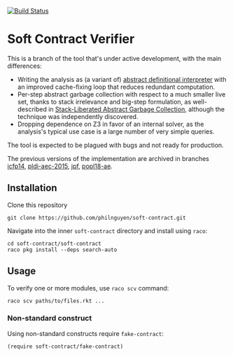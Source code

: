 [![Build Status](https://travis-ci.org/philnguyen/soft-contract.png?branch=dev-adi)](https://travis-ci.org/philnguyen/soft-contract)

Soft Contract Verifier
=============================================================

This is a branch of the tool that's under active development, with the main
differences:
* Writing the analysis as (a variant of)
[abstract definitional interpreter](https://dl.acm.org/doi/pdf/10.1145/3110256?download=true) with an improved
cache-fixing loop that reduces redundant computation.
* Per-step abstract garbage collection with respect to a much smaller
live set, thanks to stack irrelevance and big-step formulation,
as well-described in
[Stack-Liberated Abstract Garbage Collection](https://icfp19.sigplan.org/details/scheme-2019-papers/12/Stack-Liberated-Abstract-Garbage-Collection),
although the technique was independently discovered.
* Dropping dependence on Z3 in favor of an internal solver,
as the analysis's typical use case is a large number of very simple queries.

The tool is expected to be plagued with bugs and not ready for production.

The previous versions of the implementation are archived in branches
[icfp14](https://github.com/philnguyen/soft-contract/tree/icfp14),
[pldi-aec-2015](https://github.com/philnguyen/soft-contract/tree/pldi-aec-2015),
[jpf](https://github.com/philnguyen/soft-contract/tree/jfp),
[popl18-ae](https://github.com/philnguyen/soft-contract/tree/popl18-ae).

## Installation

Clone this repository

    git clone https://github.com/philnguyen/soft-contract.git

Navigate into the inner `soft-contract` directory and install using `raco`:

    cd soft-contract/soft-contract
    raco pkg install --deps search-auto

## Usage

To verify one or more modules, use `raco scv` command:

    raco scv paths/to/files.rkt ...

### Non-standard construct

Using non-standard constructs require `fake-contract`:

    (require soft-contract/fake-contract)
